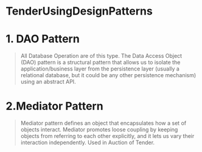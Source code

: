 # TenderUsingDesignPatterns

# 1. DAO Pattern
  > All Database Operation are of this type.
  > The Data Access Object (DAO) pattern is a structural pattern that allows us to isolate the application/business layer from the
  persistence layer (usually a relational database, but it could be any other persistence mechanism) using an abstract API.

# 2.Mediator Pattern
   > Mediator pattern defines an object that encapsulates how a set of objects interact. Mediator promotes loose coupling by keeping
   objects from referring to each other explicitly, and it lets us vary their interaction independently.
   > Used in Auction of Tender.
